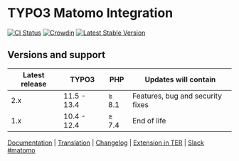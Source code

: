 # TYPO3 Matomo Integration

[![CI Status](https://github.com/brotkrueml/typo3-matomo-integration/workflows/CI/badge.svg?branch=main)](https://github.com/brotkrueml/typo3-matomo-integration/actions?query=workflow%3ACI)
[![Crowdin](https://badges.crowdin.net/typo3-extension-matomointegrat/localized.svg)](https://crowdin.com/project/typo3-extension-matomointegrat)
[![Latest Stable Version](https://img.shields.io/packagist/v/brotkrueml/typo3-matomo-integration.svg?label=stable)](https://packagist.org/packages/brotkrueml/typo3-matomo-integration)

## Versions and support

| Latest release | TYPO3       | PHP   | Updates will contain             |
|----------------|-------------|-------|----------------------------------|
| 2.x            | 11.5 - 13.4 | ≥ 8.1 | Features, bug and security fixes |
| 1.x            | 10.4 - 12.4 | ≥ 7.4 | End of life                      |

[Documentation](https://docs.typo3.org/p/brotkrueml/typo3-matomo-integration/main/en-us/) |
[Translation](https://crowdin.com/project/typo3-extension-matomointegrat) |
[Changelog](https://github.com/brotkrueml/typo3-matomo-integration/blob/main/CHANGELOG.md) |
[Extension in TER](https://extensions.typo3.org/extension/matomo_integration/) |
[Slack #matomo](https://typo3.slack.com/archives/C02GX6W4ASH)
